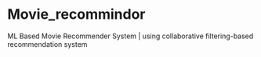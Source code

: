 # Movie_recommindor
ML Based Movie Recommender System | using collaborative filtering-based recommendation system
